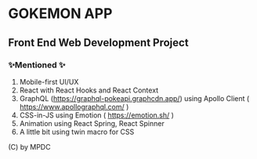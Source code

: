 # GOKEMON APP
## Front End Web Development Project

### ✨Mentioned ✨
1. Mobile-first UI/UX
2. React with React Hooks and React Context
3. GraphQL (https://graphql-pokeapi.graphcdn.app/) using Apollo Client ( https://www.apollographql.com/ )
4. CSS-in-JS using Emotion ( https://emotion.sh/ )
5. Animation using React Spring, React Spinner
6. A little bit using twin macro for CSS

(C) by MPDC
